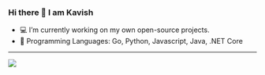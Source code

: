 ### Hi there 👋 I am Kavish

- :computer: I’m currently working on my own open-source projects.
- :rocket: Programming Languages: Go, Python, Javascript, Java, .NET Core

------
<!---
<img align='left' src="https://github-readme-stats.vercel.app/api?username=kavish-p&show_icons=true&count_private=true&theme=gruvbox&include_all_commits=true&line_height=27">
-->
<img align='center' src="https://github-readme-stats.vercel.app/api/top-langs/?username=kavish-p&theme=gruvbox&count_private=true&include_all_commits=true">
